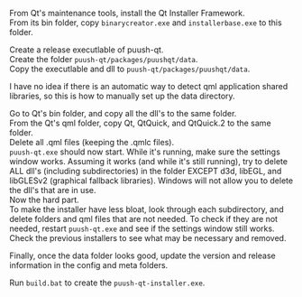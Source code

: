 From Qt's maintenance tools, install the Qt Installer Framework.  
From its bin folder, copy `binarycreator.exe` and `installerbase.exe` to this folder.

Create a release executlable of puush-qt.  
Create the folder `puush-qt/packages/puushqt/data`.  
Copy the executlable and dll to `puush-qt/packages/puushqt/data`.

I have no idea if there is an automatic way to detect qml application shared libraries, so this is how to manually set up the data directory.

Go to Qt's bin folder, and copy all the dll's to the same folder.  
From the Qt's qml folder, copy Qt, QtQuick, and QtQuick.2 to the same folder.  
Delete all .qml files (keeping the .qmlc files).  
`puush-qt.exe` should now start.
While it's running, make sure the settings window works.
Assuming it works (and while it's still running), try to delete ALL dll's (including subdirectories) in the folder EXCEPT d3d, libEGL, and libGLESv2 (graphical fallback libraries). Windows will not allow you to delete the dll's that are in use.  
Now the hard part.  
To make the installer have less bloat, look through each subdirectory, and delete folders and qml files that are not needed. To check if they are not needed, restart `puush-qt.exe` and see if the settings window still works. Check the previous installers to see what may be necessary and removed.


Finally, once the data folder looks good, update the version and release information in the config and meta folders.

Run `build.bat` to create the `puush-qt-installer.exe`.